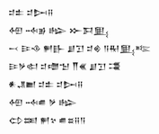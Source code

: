 <div class='block'>
<div class='line'>𒄑𒉺 𒄑𒄖𒍝</div>
<div class='line'>𒅇 𒁄𒂊 𒈗 𒁍𒁕𒅅</div>
<div class='line'>𒁁 𒄿𒈾 𒂍𒃲 𒋗𒋛 𒄑𒄯 𒀀𒊑𒅅𒌈</div>
<div class='line'>𒄿𒃻𒊕 𒄑𒈩𒈠 𒐖𒌍 𒋗𒋛 𒃮</div>
<div class='line'>𒀭𒂗𒆤 𒄑𒉺 𒄑𒄖𒍝</div>
<div class='line'>𒅇 𒁄𒌑 𒃻 𒈗</div>
<div class='line'>𒌌𒌅 𒂍𒆳 𒌑𒊺𒍝𒀀</div>
</div>